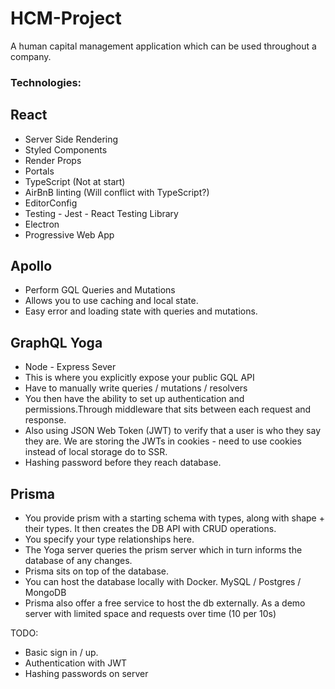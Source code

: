 # HCM-Project
A human capital management application which can be used throughout a company. 

### Technologies:

## React
* Server Side Rendering 
* Styled Components
* Render Props
* Portals
* TypeScript (Not at start)
* AirBnB linting (Will conflict with TypeScript?)
* EditorConfig
* Testing - Jest - React Testing Library
* Electron
* Progressive Web App

## Apollo
* Perform GQL Queries and Mutations
* Allows you to use caching and local state.
* Easy error and loading state with queries and mutations.

## GraphQL Yoga
* Node - Express Sever
* This is where you explicitly expose your public GQL API
* Have to manually write queries / mutations / resolvers
* You then have the ability to set up authentication and permissions.Through middleware that sits between each request and response.
* Also using JSON Web Token (JWT) to verify that a user is who they say they are. We are storing the JWTs in cookies - need to use cookies instead of local storage do to SSR.
* Hashing password before they reach database.

## Prisma
* You provide prism with a starting schema with types, along with shape + their types. It then creates the DB API with CRUD operations.
* You specify your type relationships here.
* The Yoga server queries the prism server which in turn informs the database of any changes.
* Prisma sits on top of the database.
* You can host the database locally with Docker. MySQL / Postgres / MongoDB
* Prisma also offer a free service to host the db externally. As a demo server with limited space and requests over time (10 per 10s)

TODO: 
* Basic sign in / up.
* Authentication with JWT
* Hashing passwords on server